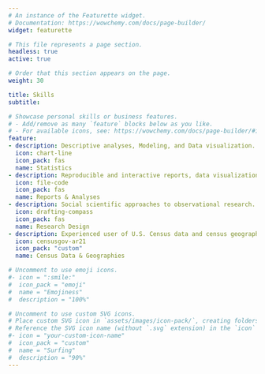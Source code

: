 ```yaml
---
# An instance of the Featurette widget.
# Documentation: https://wowchemy.com/docs/page-builder/
widget: featurette

# This file represents a page section.
headless: true
active: true

# Order that this section appears on the page.
weight: 30

title: Skills
subtitle:

# Showcase personal skills or business features.
# - Add/remove as many `feature` blocks below as you like.
# - For available icons, see: https://wowchemy.com/docs/page-builder/#icons
feature:
- description: Descriptive analyses, Modeling, and Data visualization.
  icon: chart-line
  icon_pack: fas
  name: Statistics
- description: Reproducible and interactive reports, data visualizations, and more.
  icon: file-code
  icon_pack: fas
  name: Reports & Analyses
- description: Social scientific approaches to observational research.
  icon: drafting-compass
  icon_pack: fas
  name: Research Design
- description: Experienced user of U.S. Census data and census geographies.
  icon: censusgov-ar21
  icon_pack: "custom"
  name: Census Data & Geographies

# Uncomment to use emoji icons.
#- icon = ":smile:"
#  icon_pack = "emoji"
#  name = "Emojiness"
#  description = "100%"  

# Uncomment to use custom SVG icons.
# Place custom SVG icon in `assets/images/icon-pack/`, creating folders if necessary.
# Reference the SVG icon name (without `.svg` extension) in the `icon` field.
#- icon = "your-custom-icon-name"
#  icon_pack = "custom"
#  name = "Surfing"
#  description = "90%"
---
```

